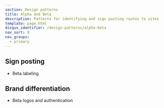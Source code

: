 ```yaml
---
section: Design patterns
title: Alpha and Beta
description: Patterns for identifying and sign posting routes to sites in specific stages of development or test
template: page.html
disqus_identifier: /design-patterns/alpha-beta
nav_sort: 8
nav_groups:
  - primary
---
```


## Sign posting

  - Beta labeling

## Brand differentiation

  - Beta logos and authentication
